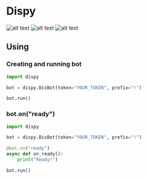 # Dispy
![alt text](https://img.shields.io/badge/version-0.1devpr-informational?style=flat) ![alt text](https://img.shields.io/badge/lang-python-informational) ![alt text](https://img.shields.io/badge/minimal_version-3.6-informational)
## Using

### Creating and running bot
```python
import dispy

bot = dispy.DisBot(token="YOUR_TOKEN", prefix="!")

bot.run()
```

### bot.on("ready")
```python
import dispy

bot = dispy.DisBot(token="YOUR_TOKEN", prefix="!")

@bot.on("ready")
async def on_ready():
    print("Ready!")

bot.run()
```


